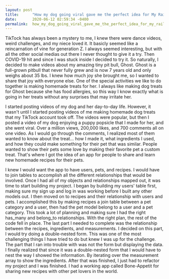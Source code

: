 ```yaml
---
layout: post
title:      "How my dog going viral gave me the perfect idea for My Rails Project"
date:       2020-06-12 02:59:34 -0400
permalink:  how_my_dog_going_viral_gave_me_the_perfect_idea_for_my_rails_project
---
```



TikTock has always been a mystery to me, I knew there were dance videos, weird challenges, and my niece loved it. It basicly seemed like a reincarnation of vine for generation Z. I always seemed interesting, but with all the other social medias out there I never thought to give it a try. Then COVID-19 hit and since I was stuck inside I decided to try it. So naturally, I decided to make videos about my amazing tiny pit bull, Ghost. Ghost is a full-grown pitbull that never fully grew and is now 7 years old and only weighs about 35 lbs. I knew how much joy she brought me, so I wanted to share that joy with everyone else. One of the special activities we like to do together is making homemade treats for her. I always like making dog treats for Ghost because she has food allergies, so this way I know exactly what is going in her treats without any surprises that may irritate her.

I started posting videos of my dog and her day-to-day life. However, it wasn't until I started posting videos of me making homemade dog treats that my TikTock account took off. The videos were popular, but then I posted a video of my dog enjoying a puppy popsicle that I made for her, and she went viral. Over a million views, 200,000 likes, and 700 comments all on one video. As I would go through the comments, I realized most of them wanted to know about the treat... how I made it, what ingredients I used, and how they could make something for their pet that was similar. People wanted to show their pets some love by making their favorite pet a custom treat. That's where I got the idea of an app for people to share and learn new homemade recipes for their pets.

I knew I would want the app to have users, pets, and recipes. I would have to join tables to accomplish all the different relationships that would be involved. Once I had all of my objects and relationships mapped out, it was time to start building my project. I began by building my users' table first, making sure my sign up and log in was working before I built any other models out. I then moved on to recipes and their relationship with users and pets. I accomplished this by making recipes a join table between a pet category and a user, then had the pet model belong to a user and a pet category. This took a lot of planning and making sure I had the right has_many and belong_to relationships. With the right plan, the rest of the code fell in place. The last part I needed to complete was the relationship between the recipes, ingredients, and measurements. I decided on this part, I would try doing a double-nested form. This was one of the most challenging things I have tried to do but knew I was up for the challenge. The part that I ran into trouble with was not the form but displaying the data. I finally realized that since it was a double-nested form that I would have to nest the way I showed the information. By iterating over the measurement array to show the ingredients. After that was finished, I just had to refactor my project and I was finished. I had a working app called Bone-Appetit for sharing new recipes with other pet lovers in the world.




